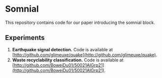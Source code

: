 # Somnial

This repository contains code for our paper introducing the somnial block.

## Experiments

1. **Earthquake signal detection.** Code is available at [http://github.com/glimeuxe/quake](http://github.com/glimeuxe/quake).
2. **Waste recyclability classification.** Code is available at [http://github.com/BoweiDu01/50021AIGrp21](http://github.com/BoweiDu01/50021AIGrp21).

